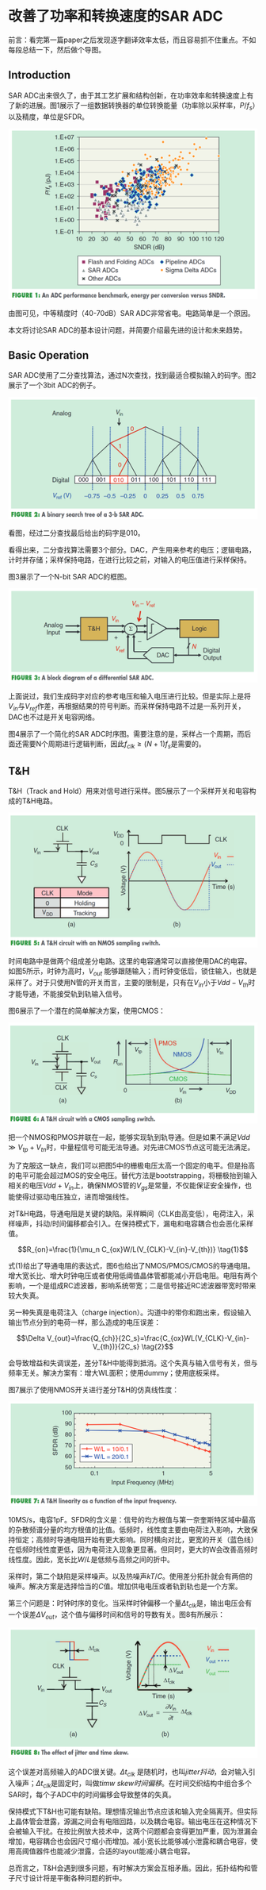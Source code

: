 # 改善了功率和转换速度的SAR ADC

前言：看完第一篇paper之后发现逐字翻译效率太低，而且容易抓不住重点。不如每段总结一下，然后做个导图。

## Introduction

SAR ADC出来很久了，由于其工艺扩展和结构创新，在功率效率和转换速度上有了新的进展。图1展示了一组数据转换器的单位转换能量（功率除以采样率，$P/f_s$）以及精度，单位是SFDR。

![fig1](fig1.png)

由图可见，中等精度时（40-70dB）SAR ADC非常省电。电路简单是一个原因。

本文将讨论SAR ADC的基本设计问题，并简要介绍最先进的设计和未来趋势。

## Basic Operation

SAR ADC使用了二分查找算法，通过N次查找，找到最适合模拟输入的码字。图2展示了一个3bit ADC的例子。

![fig2](fig2.png)

看图，经过二分查找最后给出的码字是010。

看得出来，二分查找算法需要3个部分。DAC，产生用来参考的电压；逻辑电路，计时并存储；采样保持电路，在进行比较之前，对输入的电压值进行采样保持。

图3展示了一个N-bit SAR ADC的框图。

![fig3](fig3.png)

上面说过，我们生成码字对应的参考电压和输入电压进行比较。但是实际上是将$V_{in}$与$V_{ref}$作差，再根据结果的符号判断。而采样保持电路不过是一系列开关，DAC也不过是开关电容网络。

图4展示了一个简化的SAR ADC时序图。需要注意的是，采样占一个周期，而后面还需要N个周期进行逻辑判断，因此$f_{clk}\geq (N+1)f_s$是需要的。

## T&H

T&H（Track and Hold）用来对信号进行采样。图5展示了一个采样开关和电容构成的T&H电路。

![fig5](fig5.png)

时间电路中是做两个组成差分电路。这里的电容通常可以直接使用DAC的电容。如图5所示，时钟为高时，$V_{out}$ 能够跟随输入；而时钟变低后，锁住输入，也就是采样了。对于只使用N管的开关而言，主要的限制是，只有在$V_{in}$小于$Vdd-V_{th}$时才能导通，不能接受轨到轨输入信号。

图6展示了一个潜在的简单解决方案，使用CMOS：

![fig6](fig6.png)

把一个NMOS和PMOS并联在一起，能够实现轨到轨导通。但是如果不满足$Vdd \gg V_{tp}+V_{tn}$时，中量程信号可能无法导通。对先进CMOS节点这可能无法满足。

为了克服这一缺点，我们可以把图5中的栅极电压太高一个固定的电平。但是抬高的电平可能会超过MOS的安全电压。替代方法是bootstrapping，将栅极抬到输入相关的电压$Vdd+V_{in}$上，确保NMOS管的$V_{gs}$是常量，不仅能保证安全操作，也能使得过驱动电压独立，进而增强线性。

对T&H电路，导通电阻是关键的缺陷。采样瞬间（CLK由高变低），电荷注入，采样噪声，抖动/时间偏移都会引入。在保持模式下，漏电和电容耦合也会恶化采样值。

$$R_{on}=\frac{1}{\mu_n C_{ox}W/L(V_{CLK}-V_{in}-V_{th})} \tag{1}$$

式(1)给出了导通电阻的表达式，图6也给出了NMOS/PMOS/CMOS的导通电阻。增大宽长比、增大时钟电压或者使用低阈值晶体管都能减小开启电阻。电阻有两个影响，一个是组成RC滤波器，影响系统带宽；二是信号接近RC滤波器带宽时带来较大失真。

另一种失真是电荷注入（charge injection）。沟道中的带你和跑出来，假设输入输出节点分到的电荷一样，那么造成的电压误差：

$$\Delta V_{out}=\frac{Q_{ch}}{2C_s}=\frac{C_{ox}WL(V_{CLK}-V_{in}-V_{th})}{2C_s} \tag{2}$$

会导致增益和失调误差，差分T&H中能得到抵消。这个失真与输入信号有关，但与频率无关。解决方案有：增大WL面积；使用dummy；使用底板采样。

图7展示了使用NMOS开关进行差分T&H的仿真线性度：

![fig7](fig7.png)

10MS/s，电容1pF。SFDR的含义是：信号的均方根值与第一奈奎斯特区域中最高的杂散频谱分量的均方根值的比值。低频时，线性度主要由电荷注入影响，大致保持恒定；高频时导通电阻开始有更大影响。同时横向对比，更宽的开关（蓝色线）在低频时线性度更低，因为电荷注入现象更显著。但同时，更大的W会改善高频时线性度。因此，宽长比$W/L$是低频与高频之间的折中。

采样时，第二个缺陷是采样噪声。以及热噪声$kT/C$。使用差分拓扑就会有两倍的噪声。解决方案是选择恰当的$C$值。增加供电电压或者轨到轨也是一个方案。

第三个问题是：时钟时序的变化。当采样时钟偏移一个量$\Delta t_{clk}$是，输出电压会有一个误差$\Delta V_{out}$，这个值与偏移时间和信号的导数有关。图8有所展示：

![fig8](fig8.png)

这个误差对高频输入的ADC很关键。$\Delta t_{clk}$ 是随机时，也叫*jitter抖动*，会对输入引入噪声；$\Delta t_{clk}$是固定时，叫做*timw skew时间偏移*。在时间交织结构中组合多个SAR时，每个子ADC中的时间偏移会导致整体的失真。

保持模式下T&H也可能有缺陷。理想情况输出节点应该和输入完全隔离开。但实际上晶体管会泄露，源漏之间会有电阻回路，以及耦合电容。输出电压在这种情况下会被输入干扰。在按比例放大技术中，这两个问题都会变得更加严重，因为泄漏会增加，电容耦合也会因尺寸缩小而增加。减小宽长比能够减小泄露和耦合电容，使用高阈值器件也能减少泄露，合适的layout能减小耦合电容。

总而言之，T&H会遇到很多问题，有时解决方案会互相矛盾。因此，拓扑结构和管子尺寸设计将是平衡各种问题的折中。

